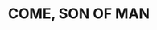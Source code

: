 ---
capo: 0
id: 0
lang: en-us
page: 53-2
step: pre
subtitle: ''
tags: []
title: COME, SON OF MAN
---